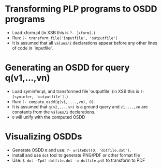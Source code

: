 # Transforming PLP programs to OSDD programs
* Load xform.pl (in XSB this is `?- [xform].`)
* Run: `?- transform_file('inputfile', 'outputfile')`
* It is assumed that all `values/2` declarations appear before any other lines of code in 'inputfile'.
# Generating an OSDD for query q(v1,...,vn) 
* Load syminfer.pl, and transformed file 'outputfile' (in XSB this is `?- [syminfer, 'outputfile'].`)
* Run: `?- compute_osdd(q(v1,....,vn), O).`
* It is assumed that `q(v2,...,vn)` is a ground query and `v1,...,vn`
  are constants from the `values/2` declarations.
* `O` will unify with the computed OSDD
# Visualizing OSDDs
* Generate OSDD `O` and use: `?- writeDot(O, 'dotfile.dot').`
* Install and use `dot` tool to generate PNG/PDF or other format file
* Use: `$ dot -Tpdf dotfile.dot -o dotfile.pdf` to transform to PDF
